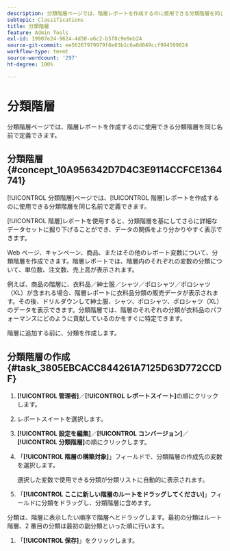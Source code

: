```yaml
---
description: 分類階層ページでは、階層レポートを作成するのに使用できる分類階層を同じ名前で定義できます。
subtopic: Classifications
title: 分類階層
feature: Admin Tools
exl-id: 19907e24-9624-4d30-a6c2-b5f8c9e9eb24
source-git-commit: ee56267979979f8e03b1c6a0d849ccf994599024
workflow-type: tm+mt
source-wordcount: '297'
ht-degree: 100%

---
```


# 分類階層

分類階層ページでは、階層レポートを作成するのに使用できる分類階層を同じ名前で定義できます。

## 分類階層 {#concept_10A956342D7D4C3E9114CCFCE1364741}

[!UICONTROL 分類階層]ページでは、[!UICONTROL 階層]レポートを作成するのに使用できる分類階層を同じ名前で定義できます。

[!UICONTROL 階層]レポートを使用すると、分類階層を基にしてさらに詳細なデータセットに掘り下げることができ、データの関係をより分かりやすく表示できます。

Web ページ、キャンペーン、商品、またはその他のレポート変数について、分類階層を作成できます。階層レポートでは、階層内のそれぞれの変数の分類について、単位数、注文数、売上高が表示されます。

例えば、商品の階層に、衣料品／紳士服／シャツ／ポロシャツ／ポロシャツ（XL）が含まれる場合、階層レポートに衣料品分類の販売データが表示されます。その後、ドリルダウンして紳士服、シャツ、ポロシャツ、ポロシャツ（XL）のデータを表示できます。分類階層では、階層のそれぞれの分類が衣料品のパフォーマンスにどのように貢献しているのかをすぐに特定できます。

階層に追加する前に、分類を作成します。

## 分類階層の作成 {#task_3805EBCACC844261A7125D63D772CCDF}

1. **[!UICONTROL 管理者]**／**[!UICONTROL レポートスイート]**&#x200B;の順にクリックします。
1. レポートスイートを選択します。
1. **[!UICONTROL 設定を編集]**／**[!UICONTROL コンバージョン]**／**[!UICONTROL 分類階層]**&#x200B;の順にクリックします。
1. 「**[!UICONTROL 階層の構築対象]**」フィールドで、分類階層の作成先の変数を選択します。

   選択した変数で使用できる分類が分類リストに自動的に表示されます。
1.  「**[!UICONTROL ここに新しい階層のルートをドラッグしてください]**」フィールドに分類をドラッグし、分類階層に含めます。

   分類は、階層に表示したい順序で階層へとドラッグします。最初の分類はルート階層、2 番目の分類は最初の副分類といった順に行います。
1. 「**[!UICONTROL 保存]**」をクリックします。
